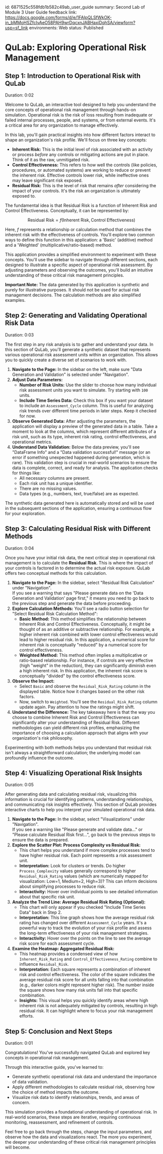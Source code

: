 id: 6871525c558fdb1b582c49ab_user_guide
summary: Second Lab of Module 3 User Guide
feedback link: https://docs.google.com/forms/d/e/1FAIpQLSfWkOK-in_bMMoHSZfcIvAeO58PAH9wrDqcxnJABHaxiDqhSA/viewform?usp=sf_link
environments: Web
status: Published
# QuLab: Exploring Operational Risk Management

## Step 1: Introduction to Operational Risk with QuLab
Duration: 0:02

Welcome to QuLab, an interactive tool designed to help you understand the core concepts of operational risk management through hands-on simulation. Operational risk is the risk of loss resulting from inadequate or failed internal processes, people, and systems, or from external events. It's a critical area for any organization to manage effectively.

In this lab, you'll gain practical insights into how different factors interact to shape an organization's risk profile. We'll focus on three key concepts:

*   **Inherent Risk:** This is the initial level of risk associated with an activity or process *before* any controls or mitigating actions are put in place. Think of it as the raw, unmitigated risk.
*   **Control Effectiveness:** This refers to how well the controls (like policies, procedures, or automated systems) are working to reduce or prevent the inherent risk. Effective controls lower risk, while ineffective ones may leave significant risk exposed.
*   **Residual Risk:** This is the level of risk that remains *after* considering the impact of your controls. It's the risk an organization is ultimately exposed to.

The fundamental idea is that Residual Risk is a function of Inherent Risk and Control Effectiveness. Conceptually, it can be represented by:

$$\text{Residual Risk} = f(\text{Inherent Risk}, \text{Control Effectiveness})$$

Here, $f$ represents a relationship or calculation method that combines the inherent risk with the effectiveness of controls. You'll explore two common ways to define this function in this application: a 'Basic' (additive) method and a 'Weighted' (multiplicative/ratio-based) method.

This application provides a simplified environment to experiment with these concepts. You'll use the sidebar to navigate through different sections, each designed to illustrate a specific aspect of operational risk assessment. By adjusting parameters and observing the outcomes, you'll build an intuitive understanding of these critical risk management principles.

<aside class="positive">
<b>Important Note:</b> The data generated by this application is synthetic and purely for illustrative purposes. It should not be used for actual risk management decisions. The calculation methods are also simplified examples.
</aside>

## Step 2: Generating and Validating Operational Risk Data
Duration: 0:03

The first step in any risk analysis is to gather and understand your data. In this section of QuLab, you'll generate a synthetic dataset that represents various operational risk assessment units within an organization. This allows you to quickly create a diverse set of scenarios to work with.

1.  **Navigate to the Page:** In the sidebar on the left, make sure "Data Generation and Validation" is selected under "Navigation".
2.  **Adjust Data Parameters:**
    *   **Number of Risk Units:** Use the slider to choose how many individual risk assessment units you want to simulate. Try starting with `100` units.
    *   **Include Time Series Data:** Check this box if you want your dataset to include an `Assessment_Cycle` column. This is useful for analyzing risk trends over different time periods in later steps. Keep it checked for now.
3.  **Observe Generated Data:** After adjusting the parameters, the application will display a preview of the generated data in a table. Take a moment to look at the columns, which represent different attributes of a risk unit, such as its type, inherent risk rating, control effectiveness, and operational metrics.
4.  **Understand Data Validation:** Below the data preview, you'll see "DataFrame Info" and a "Data validation successful!" message (or an error if something unexpected happened during generation, which is rare). This validation step is crucial in real-world scenarios to ensure the data is complete, correct, and ready for analysis. The application checks for things like:
    *   All necessary columns are present.
    *   Each risk unit has a unique identifier.
    *   There are no missing values.
    *   Data types (e.g., numbers, text, true/false) are as expected.

<aside class="positive">
The synthetic data generated here is automatically stored and will be used in the subsequent sections of the application, ensuring a continuous flow for your exploration.
</aside>

## Step 3: Calculating Residual Risk with Different Methods
Duration: 0:04

Once you have your initial risk data, the next critical step in operational risk management is to calculate the **Residual Risk**. This is where the impact of your controls is factored in to determine the actual risk exposure. QuLab offers two conceptual methods for this calculation.

1.  **Navigate to the Page:** In the sidebar, select "Residual Risk Calculation" under "Navigation".
    <aside class="negative">
    If you see a warning that says "Please generate data on the 'Data Generation and Validation' page first," it means you need to go back to the previous step and generate the data before proceeding.
    </aside>
2.  **Explore Calculation Methods:** You'll see a radio button selection for "Select Residual Risk Calculation Method":
    *   **Basic Method:** This method simplifies the relationship between Inherent Risk and Control Effectiveness. Conceptually, it might be thought of as an additive or subtractive relationship. For example, a higher inherent risk combined with lower control effectiveness would lead to higher residual risk. In this application, a numerical score for inherent risk is conceptually "reduced" by a numerical score for control effectiveness.
    *   **Weighted Method:** This method often implies a multiplicative or ratio-based relationship. For instance, if controls are very effective (high "weight" in the reduction), they can significantly diminish even a high inherent risk. In this application, the inherent risk score is conceptually "divided" by the control effectiveness score.
3.  **Observe the Impact:**
    *   Select `Basic` and observe the `Residual_Risk_Rating` column in the displayed table. Notice how it changes based on the other risk factors.
    *   Now, switch to `Weighted`. You'll see the `Residual_Risk_Rating` column update again. Pay attention to how the ratings might shift.
4.  **Understand the Difference:** The key takeaway here is that the way you choose to combine Inherent Risk and Control Effectiveness can significantly alter your understanding of Residual Risk. Different methodologies can yield different risk profiles, emphasizing the importance of choosing a calculation approach that aligns with your organization's risk philosophy.

<aside class="positive">
Experimenting with both methods helps you understand that residual risk isn't always a straightforward calculation; the underlying model can profoundly influence the outcome.
</aside>

## Step 4: Visualizing Operational Risk Insights
Duration: 0:05

After generating data and calculating residual risk, visualizing this information is crucial for identifying patterns, understanding relationships, and communicating risk insights effectively. This section of QuLab provides interactive charts to help you interpret your simulated operational risk data.

1.  **Navigate to the Page:** In the sidebar, select "Visualizations" under "Navigation".
    <aside class="negative">
    If you see a warning like "Please generate and validate data..." or "Please calculate Residual Risk first...", go back to the previous steps to ensure the data is prepared.
    </aside>
2.  **Explore the Scatter Plot: Process Complexity vs Residual Risk:**
    *   This chart helps you understand if more complex processes tend to have higher residual risk. Each point represents a risk assessment unit.
    *   **Interpretation:** Look for clusters or trends. Do higher `Process_Complexity` values generally correspond to higher `Residual_Risk_Rating` values (which are numerically mapped for visualization: Low=1, Medium=2, High=3)? This can inform decisions about simplifying processes to reduce risk.
    *   **Interactivity:** Hover over individual points to see detailed information about that specific risk unit.
3.  **Analyze the Trend Line: Average Residual Risk Rating (Optional):**
    *   This chart will only appear if you checked "Include Time Series Data" back in Step 2.
    *   **Interpretation:** This line graph shows how the average residual risk rating has changed over different `Assessment_Cycle` years. It's a powerful way to track the evolution of your risk profile and assess the long-term effectiveness of your risk management strategies.
    *   **Interactivity:** Hover over the points on the line to see the average risk score for each assessment cycle.
4.  **Examine the Heatmap: Aggregated Residual Risk:**
    *   This heatmap provides a condensed view of how `Inherent_Risk_Rating` and `Control_Effectiveness_Rating` combine to influence `Residual_Risk`.
    *   **Interpretation:** Each square represents a combination of inherent risk and control effectiveness. The color of the square indicates the average residual risk score for all units falling into that combination (e.g., darker colors might represent higher risk). The number inside the square shows how many risk units fall into that specific combination.
    *   **Insights:** This visual helps you quickly identify areas where high inherent risk is not adequately mitigated by controls, resulting in high residual risk. It can highlight where to focus your risk management efforts.

## Step 5: Conclusion and Next Steps
Duration: 0:01

Congratulations! You've successfully navigated QuLab and explored key concepts in operational risk management.

Through this interactive guide, you've learned to:
*   Generate synthetic operational risk data and understand the importance of data validation.
*   Apply different methodologies to calculate residual risk, observing how the choice of method impacts the outcome.
*   Visualize risk data to identify relationships, trends, and areas of concern.

This simulation provides a foundational understanding of operational risk. In real-world scenarios, these steps are iterative, requiring continuous monitoring, reassessment, and refinement of controls.

Feel free to go back through the steps, change the input parameters, and observe how the data and visualizations react. The more you experiment, the deeper your understanding of these critical risk management principles will become.

